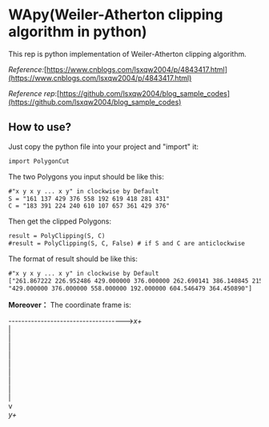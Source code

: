 # WApy(Weiler-Atherton clipping algorithm in python)
This rep is python implementation of Weiler-Atherton clipping algorithm.

*Reference:*[https://www.cnblogs.com/lsxqw2004/p/4843417.html](https://www.cnblogs.com/lsxqw2004/p/4843417.html)

*Reference rep*:[https://github.com/lsxqw2004/blog_sample_codes](https://github.com/lsxqw2004/blog_sample_codes)


## How to use?
Just copy the python file into your project and "import" it:
```markdown
import PolygonCut
```

The two Polygons you input should be like this:
```markdown
#"x y x y ... x y" in clockwise by Default
S = "161 137 429 376 558 192 619 418 281 431"
C = "183 391 224 240 610 107 657 361 429 376"
```

Then get the clipped Polygons:
```markdown
result = PolyClipping(S, C)
#result = PolyClipping(S, C, False) # if S and C are anticlockwise
```

The format of result should be like this:
```markdown
#"x y x y ... x y" in clockwise by Default
["261.867222 226.952486 429.000000 376.000000 262.690141 386.140845 215.627162 270.836548 224.000000 240.000000",
"429.000000 376.000000 558.000000 192.000000 604.546479 364.450890"]
```

**Moreover：**
The coordinate frame is:

------------------------------------>*x+*    
|    
|    
|    
|    
|    
|    
|    
|    
|    
v    
*y+*    